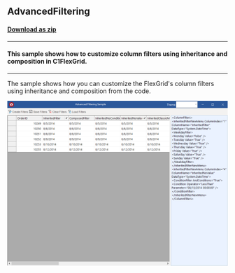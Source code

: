 ## AdvancedFiltering
#### [Download as zip](https://grapecity.github.io/DownGit/#/home?url=https://github.com/GrapeCity/ComponentOne-WinForms-Samples/tree/master/NetFramework\FlexGrid\VB\AdvancedFiltering)
____
#### This sample shows how to customize column filters using inheritance and composition in C1FlexGrid.
____
The sample shows how you can customize the FlexGrid's column filters using inheritance and composition from the code.

![screenshot](screenshot.png)
